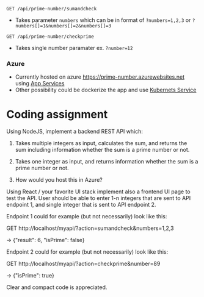 `GET /api/prime-number/sumandcheck`
 - Takes parameter `numbers` which can be in format of `?numbers=1,2,3` or `?numbers[]=1&numbers[]=2&numbers[]=3`

`GET /api/prime-number/checkprime`
- Takes single number paramater ex. `?number=12`

### Azure
- Currently hosted on azure https://prime-number.azurewebsites.net using [App Services](https://azure.microsoft.com/en-us/services/app-service/)
- Other possibility could be dockerize the app and use [Kubernets Service](https://azure.microsoft.com/en-us/services/kubernetes-service/)

# Coding assignment

Using NodeJS, implement a backend REST API which:

1. Takes multiple integers as input, calculates the sum, and returns the sum including information whether the sum is a prime number or not.

2. Takes one integer as input, and returns information whether the sum is a prime number or not.

3. How would you host this in Azure?

Using React / your favorite UI stack implement also a frontend UI page to test the API. User should be able to enter 1-n integers that are sent to API endpoint 1, and single integer that is sent to API endpoint 2.

Endpoint 1 could for example (but not necessarily) look like this:

GET http://localhost/myapi/?action=sumandcheck&numbers=1,2,3

-> {"result": 6, "isPrime": false}

Endpoint 2 could for example (but not necessarily) look like this:

GET http://localhost/myapi/?action=checkprime&number=89

-> {"isPrime": true}

Clear and compact code is appreciated.
